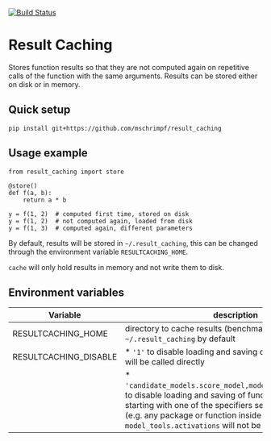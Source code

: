 [![Build Status](https://travis-ci.org/brain-score/result_caching.svg?branch=master)](https://travis-ci.org/brain-score/result_caching)

# Result Caching
Stores function results so that they are not computed again on repetitive calls of the function with the same arguments.
Results can be stored either on disk or in memory.


## Quick setup
```
pip install git+https://github.com/mschrimpf/result_caching
```

## Usage example
```
from result_caching import store

@store()
def f(a, b):
	return a * b
	
y = f(1, 2)  # computed first time, stored on disk
y = f(1, 2)  # not computed again, loaded from disk
y = f(1, 3)  # computed again, different parameters
```

By default, results will be stored in `~/.result_caching`, this can be
changed through the environment variable `RESULTCACHING_HOME`.

`cache` will only hold results in memory and not write them to disk.

## Environment variables
| Variable | description |
|-----------------------|----------------------------------------------------------------------------------|
| RESULTCACHING_HOME | directory to cache results (benchmark ceilings) in, `~/.result_caching` by default |
| RESULTCACHING_DISABLE | * `'1'` to disable loading and saving of results, functions will be called directly |
|                       | * `'candidate_models.score_model,model_tools.activations`' to disable loading and saving of function identifiers starting with one of the specifiers separated by a comma (e.g. any package or function inside `model_tools.activations` will not be considered) |
